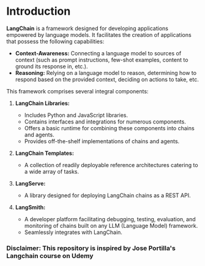 # Introduction

**LangChain** is a framework designed for developing applications empowered by language models. It facilitates the creation of applications that possess the following capabilities:

- **Context-Awareness:** Connecting a language model to sources of context (such as prompt instructions, few-shot examples, content to ground its response in, etc.).
- **Reasoning:** Relying on a language model to reason, determining how to respond based on the provided context, deciding on actions to take, etc.

This framework comprises several integral components:

1. **LangChain Libraries:** 
    - Includes Python and JavaScript libraries.
    - Contains interfaces and integrations for numerous components.
    - Offers a basic runtime for combining these components into chains and agents.
    - Provides off-the-shelf implementations of chains and agents.

2. **LangChain Templates:** 
    - A collection of readily deployable reference architectures catering to a wide array of tasks.

3. **LangServe:** 
    - A library designed for deploying LangChain chains as a REST API.

4. **LangSmith:** 
    - A developer platform facilitating debugging, testing, evaluation, and monitoring of chains built on any LLM (Language Model) framework.
    - Seamlessly integrates with LangChain.


### Disclaimer: This repository is inspired by Jose Portilla's Langchain course on Udemy
